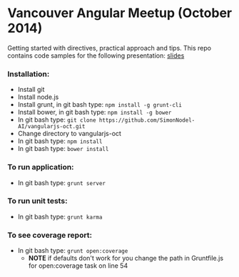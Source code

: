 Vancouver Angular Meetup (October 2014)
=========================

Getting started with directives, practical approach and tips.  This repo contains code samples for the following presentation: [slides](https://slides.com/snodel/vanangularjs-october-meetup)


### Installation:
- Install git
- Install node.js
- Install grunt, in git bash type: ```npm install -g grunt-cli```
- Install bower, in git bash type: ```npm install -g bower```
- In git bash type: ```git clone https://github.com/SimonNodel-AI/vangularjs-oct.git```
- Change directory to vangularjs-oct
- In git bash type: ```npm install```
- In git bash type: ```bower install```



### To run application:
- In git bash type: ```grunt server```

### To run unit tests:
- In git bash type: ```grunt karma```

### To see coverage report:
- In git bash type: ```grunt open:coverage```
  - **NOTE** if defaults don't work for you change the path in Gruntfile.js for open:coverage task on line 54

